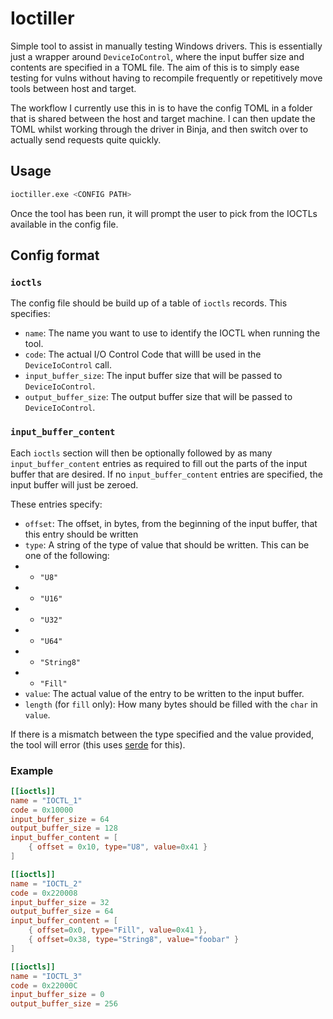 # Ioctiller

Simple tool to assist in manually testing Windows drivers. This is essentially just a wrapper around `DeviceIoControl`, where the input buffer size and contents are specified in a TOML file. The aim of this is to simply ease testing for vulns without having to recompile frequently or repetitively move tools between host and target.

The workflow I currently use this in is to have the config TOML in a folder that is shared between the host and target machine. I can then update the TOML whilst working through the driver in Binja, and then switch over to actually send requests quite quickly.

## Usage

```bash
ioctiller.exe <CONFIG PATH>
```

Once the tool has been run, it will prompt the user to pick from the IOCTLs available in the config file.

## Config format

### `ioctls`
The config file should be build up of a table of `ioctls` records. This specifies:
- `name`: The name you want to use to identify the IOCTL when running the tool.
- `code`: The actual I/O Control Code that willl be used in the `DeviceIoControl` call.
- `input_buffer_size`: The input buffer size that will be passed to `DeviceIoControl`.
- `output_buffer_size`: The output buffer size that will be passed to `DeviceIoControl`.

### `input_buffer_content`

Each `ioctls` section will then be optionally followed by as many `input_buffer_content` entries as required to fill out the parts of the input buffer that are desired. If no `input_buffer_content` entries are specified, the input buffer will just be zeroed.

These entries specify:
- `offset`: The offset, in bytes, from the beginning of the input buffer, that this entry should be written
- `type`: A string of the type of value that should be written. This can be one of the following:
- - `"U8"`
- - `"U16"`
- - `"U32"`
- - `"U64"`
- - `"String8"`
- - `"Fill"`
- `value`: The actual value of the entry to be written to the input buffer.
- `length` (for `fill` only): How many bytes should be filled with the `char` in `value`.

If there is a mismatch between the type specified and the value provided, the tool will error (this uses [serde](https://serde.rs/) for this).

### Example

```toml
[[ioctls]]
name = "IOCTL_1"
code = 0x10000
input_buffer_size = 64
output_buffer_size = 128
input_buffer_content = [
    { offset = 0x10, type="U8", value=0x41 }
]

[[ioctls]]
name = "IOCTL_2"
code = 0x220008
input_buffer_size = 32
output_buffer_size = 64
input_buffer_content = [
    { offset=0x0, type="Fill", value=0x41 },
    { offset=0x38, type="String8", value="foobar" }
]

[[ioctls]]
name = "IOCTL_3"
code = 0x22000C
input_buffer_size = 0
output_buffer_size = 256
```

